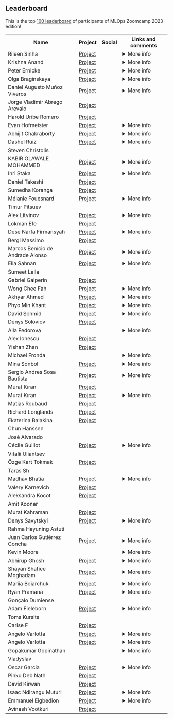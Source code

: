 ## Leaderboard 

This is the top [100 leaderboard](https://docs.google.com/spreadsheets/d/e/2PACX-1vSNK_yGtELX1RJK1SSRl4xiUbD0XZMYS6uwHnybc7Mql-WMnMgO7hHSu59w-1cE7FeFZjkopbh684UE/pubhtml)
of participants of MLOps Zoomcamp 2023 edition!

<table>
<tr>
  <th>Name</th>
  <th>Project</th>
  <th>Social</th>
  <th>Links and comments</th>
</tr>
<tr>
<td>Rileen Sinha</td>
<td><a href="https://github.com/Optimistix/Traffic_Sign_Recognition_using_Deep-Learning">Project</a></td>
<td> <a href="https://www.linkedin.com/in/rileen-sinha-a644692/"><img src="https://user-images.githubusercontent.com/875246/192300614-2ce22ed5-bbc4-4684-8098-d8128d71aac5.png" height="16em" /></a> <a href="https://github.com/Optimistix"><img src="https://user-images.githubusercontent.com/875246/192300611-a606521b-cb76-4090-be8e-7cc21752b996.png" height="16em" /></a></td>
<td><details>
<summary>More info</summary>


Links:

<ul>
<li><a href="https://github.com/Optimistix/Breast_Cancer_Classification_using_Wisconsin_Diagnostic_Data">Midterm Project: Breast Cancer Classification using the Diagnostic Wisconsin Breast Cancer Database</a></li>
<li><a href="https://github.com/Optimistix/Brain_Tumor_Detection_using_MRI_Images_from_Kaggle_Br35H">First Capstone: Brain Tumor Detection using MRI Images and Deep Learning</a></li>
</ul>

> Kudos & a big thanks to Alexey, Timur & the DataTalks.Club team for this wonderful course, and their generosity, patience & flexibility throughout these 5 months. Strongly recommended for anyone interested in the foundations of Machine Learning, Deep Learning, and Machine Learning Engineering. </details></td>
</tr>
<tr>
<td>Krishna Anand</td>
<td><a href="https://github.com/anandaiml19/Mlzoomcamp-Article">Project</a></td>
<td> <a href="https://www.linkedin.com/in/krishna-anand-v-g-70bba623/"><img src="https://user-images.githubusercontent.com/875246/192300614-2ce22ed5-bbc4-4684-8098-d8128d71aac5.png" height="16em" /></a> <a href="https://github.com/anandaiml19"><img src="https://user-images.githubusercontent.com/875246/192300611-a606521b-cb76-4090-be8e-7cc21752b996.png" height="16em" /></a></td>
<td><details>
<summary>More info</summary>


Links:

<ul>
<li><a href="https://krishnaanandvg.weebly.com/">Personal Website</a></li>
</ul></details></td>
</tr>
<tr>
<td>Peter Ernicke</td>
<td><a href="https://github.com/peterernicke/ML_Zoomcamp_2023_Capstone2_Project">Project</a></td>
<td> <a href="https://www.linkedin.com/in/peter-ernicke/"><img src="https://user-images.githubusercontent.com/875246/192300614-2ce22ed5-bbc4-4684-8098-d8128d71aac5.png" height="16em" /></a> <a href="https://github.com/peterernicke"><img src="https://user-images.githubusercontent.com/875246/192300611-a606521b-cb76-4090-be8e-7cc21752b996.png" height="16em" /></a></td>
<td><details>
<summary>More info</summary>


Links:

<ul>
<li><a href="https://github.com/peterernicke/ML_Zoomcamp_2023_MidtermProject">Midterm Project</a></li>
<li><a href="https://github.com/peterernicke/ML_Zoomcamp_2023_Capstone1_Project">Capstone Project</a></li>
<li><a href="https://knowmledge.com/">Blog</a></li>
</ul>

> Thank you Alexey for that great journey! Feel free to connect.</details></td>
</tr>
<tr>
<td>Olga Braginskaya</td>
<td><a href="https://github.com/olgazju/project_taylor_swift_lyrics_generation ">Project</a></td>
<td> <a href="https://www.linkedin.com/in/olgabraginskaya/"><img src="https://user-images.githubusercontent.com/875246/192300614-2ce22ed5-bbc4-4684-8098-d8128d71aac5.png" height="16em" /></a> <a href="https://github.com/olgazju"><img src="https://user-images.githubusercontent.com/875246/192300611-a606521b-cb76-4090-be8e-7cc21752b996.png" height="16em" /></a></td>
<td><details>
<summary>More info</summary>


Links:

<ul>
<li><a href="https://dev.to/olgabraginskaya/my-journey-learning-ai-for-songwriting-lstms-and-taylor-swift-38mb">My Journey Learning AI for Songwriting: LSTMs and Taylor Swift</a></li>
<li><a href="https://github.com/olgazju/project_taylor_swift_lyrics_generation">Capstone project 1</a></li>
<li><a href="https://github.com/olgazju/project_salary_prediction">Capstone project 2</a></li>
<li><a href="https://github.com/olgazju/ml_camp_2023/tree/main/midterm_project">Midterm project</a></li>
</ul></details></td>
</tr>
<tr>
<td>Daniel Augusto Muñoz Viveros</td>
<td><a href="https://github.com/16danielvm/Multi-Class-Prediction-of-Cirrhosis-Outcomes">Project</a></td>
<td> <a href="https://www.linkedin.com/in/16danielvm"><img src="https://user-images.githubusercontent.com/875246/192300611-a606521b-cb76-4090-be8e-7cc21752b996.png" height="16em" /></a></td>
<td><details>
<summary>More info</summary>


Links:

<ul>
<li>https://github.com/16danielvm/Human-Stress-Detection-in-and-through-Sleep</li>
</ul></details></td>
</tr>
<tr>
<td>Jorge Vladimir Abrego Arevalo</td>
<td><a href="https://github.com/JorgeAbrego/ml-zoomcamp/tree/main/project_02_capstone_1">Project</a></td>
<td> <a href="https://www.linkedin.com/in/jorge-abrego/"><img src="https://user-images.githubusercontent.com/875246/192300614-2ce22ed5-bbc4-4684-8098-d8128d71aac5.png" height="16em" /></a> <a href="https://github.com/JorgeAbrego"><img src="https://user-images.githubusercontent.com/875246/192300611-a606521b-cb76-4090-be8e-7cc21752b996.png" height="16em" /></a></td>
<td></td>
</tr>
<tr>
<td>Harold Uribe Romero</td>
<td><a href="https://github.com/Haroldgio28/Airline-delay-prediction">Project</a></td>
<td> <a href="www.linkedin.com/in/haroldgiovannyuribe"><img src="https://user-images.githubusercontent.com/875246/192300614-2ce22ed5-bbc4-4684-8098-d8128d71aac5.png" height="16em" /></a> <a href="https://github.com/Haroldgio28"><img src="https://user-images.githubusercontent.com/875246/192300611-a606521b-cb76-4090-be8e-7cc21752b996.png" height="16em" /></a></td>
<td></td>
</tr>
<tr>
<td>Evan Hofmeister</td>
<td><a href="https://github.com/EvanHofmeister/ml-facial-emotion-detection">Project</a></td>
<td> <a href="https://www.linkedin.com/in/evanhofmeister/"><img src="https://user-images.githubusercontent.com/875246/192300614-2ce22ed5-bbc4-4684-8098-d8128d71aac5.png" height="16em" /></a> <a href="https://github.com/EvanHofmeister"><img src="https://user-images.githubusercontent.com/875246/192300611-a606521b-cb76-4090-be8e-7cc21752b996.png" height="16em" /></a></td>
<td><details>
<summary>More info</summary>


Links:

<ul>
<li><a href="https://www.ehofmeister.com">ehofmeister.com</a></li>
</ul></details></td>
</tr>
<tr>
<td>Abhijit Chakraborty</td>
<td><a href="https://github.com/mraabhijit/sports-classification-cnn">Project</a></td>
<td> <a href="www.linkedin.com/in/mraabhijit"><img src="https://user-images.githubusercontent.com/875246/192300614-2ce22ed5-bbc4-4684-8098-d8128d71aac5.png" height="16em" /></a> <a href="www.github.com/mraabhijit"><img src="https://user-images.githubusercontent.com/875246/192300611-a606521b-cb76-4090-be8e-7cc21752b996.png" height="16em" /></a></td>
<td><details>
<summary>More info</summary>


Links:

<ul>
<li><a href="https://twitter.com/mraabhijit">Twitter/X</a></li>
</ul>

> In the lookout for challenging roles in data science/machine learning (preferably Remote)</details></td>
</tr>
<tr>
<td>Dashel Ruiz</td>
<td><a href="https://github.com/DRPproton/Multi-Class-Prediction-of-Cirrhosis-Outcomes">Project</a></td>
<td> <a href="https://www.linkedin.com/in/dashel-ruiz-perez-2b036172/"><img src="https://user-images.githubusercontent.com/875246/192300614-2ce22ed5-bbc4-4684-8098-d8128d71aac5.png" height="16em" /></a> <a href="https://github.com/DRPproton"><img src="https://user-images.githubusercontent.com/875246/192300611-a606521b-cb76-4090-be8e-7cc21752b996.png" height="16em" /></a></td>
<td><details>
<summary>More info</summary>


Links:

<ul>
<li><a href="https://github.com/DRPproton/butterfly-classifier">Butterfly-classifier</a></li>
<li>(<a href="https://github.com/DRPproton/Mexico-covid-prediction">Mexico-covid-prediction</a></li>
</ul></details></td>
</tr>
<tr>
<td>Steven Christolis</td>
<td></td>
<td> <a href="https://www.linkedin.com/in/stevenchristolis/"><img src="https://user-images.githubusercontent.com/875246/192300614-2ce22ed5-bbc4-4684-8098-d8128d71aac5.png" height="16em" /></a></td>
<td></td>
</tr>
<tr>
<td>KABIR OLAWALE MOHAMMED</td>
<td><a href="https://github.com/kabiromohd/MyDATATALKSCLUB_MLZOOMCAMP">Project</a></td>
<td> <a href="https://www.linkedin.com/in/kabir-olawale-mohammed-91286922/"><img src="https://user-images.githubusercontent.com/875246/192300614-2ce22ed5-bbc4-4684-8098-d8128d71aac5.png" height="16em" /></a> <a href="https://github.com/kabiromohd"><img src="https://user-images.githubusercontent.com/875246/192300611-a606521b-cb76-4090-be8e-7cc21752b996.png" height="16em" /></a></td>
<td><details>
<summary>More info</summary>

Links:

<ul>
<li><a href="https://github.com/kabiromohd/Life_Expectancy_Prediction">Midterm Project</a></li>
<li><a href="https://github.com/kabiromohd/Staff_Attrition_Prediction">Capstone 1 Project</a></li>
<li><a href="https://github.com/kabiromohd/MyDATATALKSCLUB_MLZOOMCAMP">Course Repo</a></li>
</ul></details></td>
</tr>
<tr>
<td>Inri Staka</td>
<td><a href="https://github.com/inrsta/capstone-project-1-2023">Project</a></td>
<td> <a href="https://www.linkedin.com/in/inristaka/"><img src="https://user-images.githubusercontent.com/875246/192300614-2ce22ed5-bbc4-4684-8098-d8128d71aac5.png" height="16em" /></a> <a href="https://github.com/inrsta"><img src="https://user-images.githubusercontent.com/875246/192300611-a606521b-cb76-4090-be8e-7cc21752b996.png" height="16em" /></a></td>
<td><details>
<summary>More info</summary>


Links:

<ul>
<li><a href="https://github.com/inrsta/spotify-prediction-api">Spotify Popularity Prediction</a></li>
<li><a href="https://github.com/inrsta/german-car-price-prediction">German Car Prices</a></li>
</ul>

> Hi, I am a Data Engineer with experience in Data Science and Machine Learning, you can gladly take a look at my projects and socials.</details></td>
</tr>
<tr>
<td>Daniel Takeshi</td>
<td><a href="https://github.com/danietakeshi/ml-zoomcamp-capstone-project-2">Project</a></td>
<td> <a href="https://www.linkedin.com/in/daniel-takeshi"><img src="https://user-images.githubusercontent.com/875246/192300614-2ce22ed5-bbc4-4684-8098-d8128d71aac5.png" height="16em" /></a> <a href="https://github.com/danietakeshi"><img src="https://user-images.githubusercontent.com/875246/192300611-a606521b-cb76-4090-be8e-7cc21752b996.png" height="16em" /></a></td>
<td></td>
</tr>
<tr>
<td>Sumedha Koranga</td>
<td><a href="https://github.com/sumedhakoranga/wikihow_most_helpful_article_predictor">Project</a></td>
<td> <a href="https://www.linkedin.com/in/sumedhakoranga/"><img src="https://user-images.githubusercontent.com/875246/192300614-2ce22ed5-bbc4-4684-8098-d8128d71aac5.png" height="16em" /></a> <a href="https://github.com/sumedhakoranga"><img src="https://user-images.githubusercontent.com/875246/192300611-a606521b-cb76-4090-be8e-7cc21752b996.png" height="16em" /></a></td>
<td></td>
</tr>
<tr>
<td>Mélanie Fouesnard</td>
<td><a href="https://github.com/FoMelanie/breast_cancer_classification">Project</a></td>
<td> <a href="https://www.linkedin.com/in/melanie-fouesnard/"><img src="https://user-images.githubusercontent.com/875246/192300614-2ce22ed5-bbc4-4684-8098-d8128d71aac5.png" height="16em" /></a> <a href="https://github.com/FoMelanie"><img src="https://user-images.githubusercontent.com/875246/192300611-a606521b-cb76-4090-be8e-7cc21752b996.png" height="16em" /></a></td>
<td><details>
<summary>More info</summary>


Links:

<ul>
<li><a href="https://medium.com/@mlaniefouesnard">Medium account</a></li>
</ul></details></td>
</tr>
<tr>
<td>Timur Pitsuev</td>
<td></td>
<td> <a href="linkedin.com/in/timur-pitsuev-28aa9b262"><img src="https://user-images.githubusercontent.com/875246/192300614-2ce22ed5-bbc4-4684-8098-d8128d71aac5.png" height="16em" /></a> <a href="https://github.com/tmeach"><img src="https://user-images.githubusercontent.com/875246/192300611-a606521b-cb76-4090-be8e-7cc21752b996.png" height="16em" /></a></td>
<td></td>
</tr>
<tr>
<td>Alex Litvinov</td>
<td><a href="https://github.com/aaalexlit/hacking-human-vasculature">Project</a></td>
<td> <a href="https://www.linkedin.com/in/aaalexlit/"><img src="https://user-images.githubusercontent.com/875246/192300614-2ce22ed5-bbc4-4684-8098-d8128d71aac5.png" height="16em" /></a> <a href="https://github.com/aaalexlit"><img src="https://user-images.githubusercontent.com/875246/192300611-a606521b-cb76-4090-be8e-7cc21752b996.png" height="16em" /></a></td>
<td><details>
<summary>More info</summary>


Links:

<ul>
<li>[X] https://twitter.com/aaalexlit</li>
<li>[Medium] https://medium.com/@aaalex.lit</li>
<li>[YouTube] https://www.youtube.com/@aaalexlit</li>
</ul></details></td>
</tr>
<tr>
<td>Lokman Efe</td>
<td><a href="https://github.com/lokicik/dog_or_cat_image_classification">Project</a></td>
<td> <a href="https://www.linkedin.com/in/lokmanefe/"><img src="https://user-images.githubusercontent.com/875246/192300614-2ce22ed5-bbc4-4684-8098-d8128d71aac5.png" height="16em" /></a> <a href="https://github.com/lokicik"><img src="https://user-images.githubusercontent.com/875246/192300611-a606521b-cb76-4090-be8e-7cc21752b996.png" height="16em" /></a></td>
<td></td>
</tr>
<tr>
<td>Dese Narfa Firmansyah</td>
<td><a href="https://github.com/desenfirman/machine-learning-zoomcamp/tree/master/.__MIDTERM__">Project</a></td>
<td> <a href="https://www.linkedin.com/in/desenfirman/"><img src="https://user-images.githubusercontent.com/875246/192300614-2ce22ed5-bbc4-4684-8098-d8128d71aac5.png" height="16em" /></a> <a href="https://github.com/desenfirman"><img src="https://user-images.githubusercontent.com/875246/192300611-a606521b-cb76-4090-be8e-7cc21752b996.png" height="16em" /></a></td>
<td><details>
<summary>More info</summary>


Links:

<ul>
<li>[Personal Website] (https://desenfirman.github.io)</li>
<li>[Capstone 1 Project] (https://github.com/desenfirman/machine-learning-zoomcamp/tree/master/.__CAPSTONE_1)</li>
<li>[Capstone 2 Project] (https://github.com/desenfirman/machine-learning-zoomcamp/tree/master/.__CAPSTONE_2)</li>
</ul>

> You can also reach me on desenfirman@gmail.com . Anyway, thanks for the course. It was an amazing journey.</details></td>
</tr>
<tr>
<td>Bergi Massimo</td>
<td><a href="https://github.com/bergimax/Market-ticker-prediction https://github.com/bergimax/footballer-value  https://github.com/bergimax/music-popularity-prediction">Project</a></td>
<td> <a href="https://www.linkedin.com/in/massimobergi/"><img src="https://user-images.githubusercontent.com/875246/192300614-2ce22ed5-bbc4-4684-8098-d8128d71aac5.png" height="16em" /></a> <a href="https://github.com/bergimax"><img src="https://user-images.githubusercontent.com/875246/192300611-a606521b-cb76-4090-be8e-7cc21752b996.png" height="16em" /></a></td>
<td></td>
</tr>
<tr>
<td>Marcos Benício de Andrade Alonso</td>
<td><a href="https://github.com/marcosbenicio/taxi-trip-regression/tree/main">Project</a></td>
<td> <a href="https://www.linkedin.com/in/marcos-benicio-de-andrade-alonso/"><img src="https://user-images.githubusercontent.com/875246/192300614-2ce22ed5-bbc4-4684-8098-d8128d71aac5.png" height="16em" /></a> <a href="https://github.com/marcosbenicio"><img src="https://user-images.githubusercontent.com/875246/192300611-a606521b-cb76-4090-be8e-7cc21752b996.png" height="16em" /></a></td>
<td><details>
<summary>More info</summary>


Links:

<ul>
<li><a href="https://marcosbenicio.github.io/2023/11/27/cnn.html"> Winning Article: Understanding Convolutional Layers within CNNs </a></li>
<li><a href="https://github.com/marcosbenicio/diabetes-classification"> Midterm Project: Diabetes Risk Factors (Classification) </a></li>
<li><a href="https://github.com/marcosbenicio/ML-zoomcamp"> Notes on ML-Zoomcamp Course </a></li>
<li><a href="https://marcosbenicio.github.io/"> Personal Blog: Discussions on Mathematics, Physics, and Machine Learning </a></li>
</ul>

> If you're interested in my work and would like to connect, follow my  journey and contributions on LinkedIn and GitHub.</details></td>
</tr>
<tr>
<td>Ella Sahnan</td>
<td><a href="https://github.com/ellacharmed/mlzoomcamp-midterms-predict-graduation">Project</a></td>
<td> <a href="https://www.linkedin.com/in/wati-sahnan/"><img src="https://user-images.githubusercontent.com/875246/192300614-2ce22ed5-bbc4-4684-8098-d8128d71aac5.png" height="16em" /></a> <a href="https://ellacharmed.github.io/"><img src="https://user-images.githubusercontent.com/875246/192300611-a606521b-cb76-4090-be8e-7cc21752b996.png" height="16em" /></a></td>
<td><details>
<summary>More info</summary>


Links:

<ul>
<li><a href="ellacharmed.wordpress.com">ellacharmed wordpress blog</a></li>
<li><a href="ellalearns.wordpress.com">ellalearns wordpress blog</a></li>
<li><a href="https://twitter.com/ellacharm3d">ellacharmed twitter</a></li>
</ul></details></td>
</tr>
<tr>
<td>Sumeet Lalla</td>
<td></td>
<td> <a href="https://www.linkedin.com/in/sumeetlalla1994"><img src="https://user-images.githubusercontent.com/875246/192300614-2ce22ed5-bbc4-4684-8098-d8128d71aac5.png" height="16em" /></a> <a href="https://www.github.com/prasum"><img src="https://user-images.githubusercontent.com/875246/192300611-a606521b-cb76-4090-be8e-7cc21752b996.png" height="16em" /></a></td>
<td></td>
</tr>
<tr>
<td>Gabriel Galperin</td>
<td><a href="https://github.com/Nireplag/jellyfish_classification">Project</a></td>
<td> <a href="http://linkedin.com/in/gabriel-galperin-03a88511a"><img src="https://user-images.githubusercontent.com/875246/192300614-2ce22ed5-bbc4-4684-8098-d8128d71aac5.png" height="16em" /></a> <a href="https://github.com/Nireplag"><img src="https://user-images.githubusercontent.com/875246/192300611-a606521b-cb76-4090-be8e-7cc21752b996.png" height="16em" /></a></td>
<td></td>
</tr>
<tr>
<td>Wong Chee Fah</td>
<td><a href="https://github.com/wongcheefah/mlzoomcamp_capstone_1">Project</a></td>
<td> <a href="https://www.linkedin.com/in/wongcheefah/"><img src="https://user-images.githubusercontent.com/875246/192300614-2ce22ed5-bbc4-4684-8098-d8128d71aac5.png" height="16em" /></a> <a href="https://github.com/wongcheefah"><img src="https://user-images.githubusercontent.com/875246/192300611-a606521b-cb76-4090-be8e-7cc21752b996.png" height="16em" /></a></td>
<td><details>
<summary>More info</summary>


Links:

<ul>
<li><a href="https://wongcheefah.pythonanywhere.com/">Portfolio Page</a></li>
</ul></details></td>
</tr>
<tr>
<td>Akhyar Ahmed</td>
<td><a href="https://github.com/akhyar-ahmed/Machine_Learning_Zoomcamp/tree/main/capstone-2">Project</a></td>
<td> <a href="https://www.linkedin.com/in/akhyar-ahmed/"><img src="https://user-images.githubusercontent.com/875246/192300614-2ce22ed5-bbc4-4684-8098-d8128d71aac5.png" height="16em" /></a> <a href="https://github.com/akhyar-ahmed?tab=repositories"><img src="https://user-images.githubusercontent.com/875246/192300611-a606521b-cb76-4090-be8e-7cc21752b996.png" height="16em" /></a></td>
<td><details>
<summary>More info</summary>


Links:

<ul>
<li><a href="https://github.com/akhyar-ahmed/Machine_Learning_Zoomcamp/tree/main/capstone-1">Capstone 1</a></li>
<li><a href="https://github.com/akhyar-ahmed/Machine_Learning_Zoomcamp/tree/main/mid-term">Mid term project</a></li>
<li><a href="https://akhyar-ahmed.github.io/portfolio/">Portfolio</a></li>
</ul></details></td>
</tr>
<tr>
<td>Phyo Min Khant</td>
<td><a href="https://github.com/PhyoMK/ML-zoomcamp/tree/6a8ad10e4b813e5822f345cabc490c3938079811/dog_breed_classification_using_deep">Project</a></td>
<td> <a href="https://www.linkedin.com/in/phyo-min-khant-96a1021bb?utm_source=share&utm_campaign=share_via&utm_content=profile&utm_medium=ios_app"><img src="https://user-images.githubusercontent.com/875246/192300614-2ce22ed5-bbc4-4684-8098-d8128d71aac5.png" height="16em" /></a> <a href="https://github.com/PhyoMK"><img src="https://user-images.githubusercontent.com/875246/192300611-a606521b-cb76-4090-be8e-7cc21752b996.png" height="16em" /></a></td>
<td><details>
<summary>More info</summary>



> Trying to be advanced in ML and every step elevates me to a higher level.</details></td>
</tr>
<tr>
<td>David Schmid</td>
<td><a href="https://github.com/dawei7/ML_Project_RedWineQuality">Project</a></td>
<td> <a href="https://www.linkedin.com/in/david-schmid-56194772/"><img src="https://user-images.githubusercontent.com/875246/192300614-2ce22ed5-bbc4-4684-8098-d8128d71aac5.png" height="16em" /></a> <a href="https://github.com/dawei7"><img src="https://user-images.githubusercontent.com/875246/192300611-a606521b-cb76-4090-be8e-7cc21752b996.png" height="16em" /></a></td>
<td><details>
<summary>More info</summary>



> Feel free to connect.</details></td>
</tr>
<tr>
<td>Denys Soloviov</td>
<td><a href="https://github.com/desol1997/hotel_booking_cancellation_prediction https://github.com/desol1997/brain_tumor_classification">Project</a></td>
<td> <a href="https://www.linkedin.com/in/denis-soloviov-b620481a8/"><img src="https://user-images.githubusercontent.com/875246/192300614-2ce22ed5-bbc4-4684-8098-d8128d71aac5.png" height="16em" /></a> <a href="https://github.com/desol1997?tab=repositories"><img src="https://user-images.githubusercontent.com/875246/192300611-a606521b-cb76-4090-be8e-7cc21752b996.png" height="16em" /></a></td>
<td></td>
</tr>
<tr>
<td>Alla Fedorova</td>
<td></td>
<td> <a href="https://www.linkedin.com/in/alla-fedorova-phd-5bba68105/"><img src="https://user-images.githubusercontent.com/875246/192300614-2ce22ed5-bbc4-4684-8098-d8128d71aac5.png" height="16em" /></a> <a href="https://github.com/triasteran"><img src="https://user-images.githubusercontent.com/875246/192300611-a606521b-cb76-4090-be8e-7cc21752b996.png" height="16em" /></a></td>
<td><details>
<summary>More info</summary>



> That was a great course full of hands-on experience, I'm happy to recommend it and I'll be revisiting it </details></td>
</tr>
<tr>
<td>Alex Ionescu</td>
<td><a href="https://github.com/AlexThePy/Laptop_Price_Prediction">Project</a></td>
<td> <a href="https://www.linkedin.com/in/alex-ionescu-bucharest/"><img src="https://user-images.githubusercontent.com/875246/192300614-2ce22ed5-bbc4-4684-8098-d8128d71aac5.png" height="16em" /></a> <a href="https://github.com/AlexThePy"><img src="https://user-images.githubusercontent.com/875246/192300611-a606521b-cb76-4090-be8e-7cc21752b996.png" height="16em" /></a></td>
<td></td>
</tr>
<tr>
<td>Yishan Zhan</td>
<td><a href="https://github.com/sarah-zhan/birds-classification">Project</a></td>
<td> <a href="https://www.linkedin.com/in/yishanzhan/"><img src="https://user-images.githubusercontent.com/875246/192300614-2ce22ed5-bbc4-4684-8098-d8128d71aac5.png" height="16em" /></a> <a href="https://github.com/sarah-zhan"><img src="https://user-images.githubusercontent.com/875246/192300611-a606521b-cb76-4090-be8e-7cc21752b996.png" height="16em" /></a></td>
<td></td>
</tr>
<tr>
<td>Michael Fronda</td>
<td></td>
<td> <a href="https://www.linkedin.com/in/michaelfronda/"><img src="https://user-images.githubusercontent.com/875246/192300614-2ce22ed5-bbc4-4684-8098-d8128d71aac5.png" height="16em" /></a></td>
<td><details>
<summary>More info</summary>



> Hello! Feel free to add me on LinkedIn :) </details></td>
</tr>
<tr>
<td>Mina Sonbol</td>
<td><a href="https://github.com/el-grudge/location-classifier">Project</a></td>
<td> <a href="https://www.linkedin.com/in/msonbol"><img src="https://user-images.githubusercontent.com/875246/192300614-2ce22ed5-bbc4-4684-8098-d8128d71aac5.png" height="16em" /></a> <a href="https://github.com/el-grudge"><img src="https://user-images.githubusercontent.com/875246/192300611-a606521b-cb76-4090-be8e-7cc21752b996.png" height="16em" /></a></td>
<td><details>
<summary>More info</summary>


Links:

<ul>
<li><a href="http://datascienceportfol.io/el_grudge">Portfolio</a></li>
</ul>

> 🎊💪</details></td>
</tr>
<tr>
<td>Sergio Andres Sosa Bautista</td>
<td><a href="https://github.com/sergioasb8/football_predictor">Project</a></td>
<td> <a href="https://www.linkedin.com/in/sergioasb8/"><img src="https://user-images.githubusercontent.com/875246/192300614-2ce22ed5-bbc4-4684-8098-d8128d71aac5.png" height="16em" /></a> <a href="https://github.com/sergioasb8"><img src="https://user-images.githubusercontent.com/875246/192300611-a606521b-cb76-4090-be8e-7cc21752b996.png" height="16em" /></a></td>
<td><details>
<summary>More info</summary>


Links:

<ul>
<li><a href="https://twitter.com/Sergioasb8">Twitter profile @Sergioasb8</a></li>
</ul></details></td>
</tr>
<tr>
<td>Murat Kıran</td>
<td><a href="https://github.com/murattkiran/food-classification.git">Project</a></td>
<td> <a href="https://www.linkedin.com/in/murattkiran/"><img src="https://user-images.githubusercontent.com/875246/192300614-2ce22ed5-bbc4-4684-8098-d8128d71aac5.png" height="16em" /></a> <a href="https://github.com/murattkiran"><img src="https://user-images.githubusercontent.com/875246/192300611-a606521b-cb76-4090-be8e-7cc21752b996.png" height="16em" /></a></td>
<td></td>
</tr>
<tr>
<td>Murat Kıran</td>
<td><a href="https://github.com/murattkiran/food-classification.git">Project</a></td>
<td> <a href="https://www.linkedin.com/in/murattkiran/"><img src="https://user-images.githubusercontent.com/875246/192300614-2ce22ed5-bbc4-4684-8098-d8128d71aac5.png" height="16em" /></a> <a href="https://github.com/murattkiran"><img src="https://user-images.githubusercontent.com/875246/192300611-a606521b-cb76-4090-be8e-7cc21752b996.png" height="16em" /></a></td>
<td><details>
<summary>More info</summary>


Links:

<ul>
<li><a href="https://www.kaggle.com/muratkiran">Kaggle</a></li>
</ul></details></td>
</tr>
<tr>
<td>Matias Roubaud</td>
<td><a href="https://github.com/mroubaud/machine-learning-zoomcamp">Project</a></td>
<td> <a href="https://www.linkedin.com/in/mat%C3%ADas-roubaud-93610133/"><img src="https://user-images.githubusercontent.com/875246/192300614-2ce22ed5-bbc4-4684-8098-d8128d71aac5.png" height="16em" /></a> <a href="https://github.com/mroubaud"><img src="https://user-images.githubusercontent.com/875246/192300611-a606521b-cb76-4090-be8e-7cc21752b996.png" height="16em" /></a></td>
<td></td>
</tr>
<tr>
<td>Richard Longlands</td>
<td><a href="https://github.com/rlonglands/insurance_charge_predictions">Project</a></td>
<td> <a href="https://www.linkedin.com/in/rlonglands/"><img src="https://user-images.githubusercontent.com/875246/192300614-2ce22ed5-bbc4-4684-8098-d8128d71aac5.png" height="16em" /></a> <a href="https://github.com/rlonglands"><img src="https://user-images.githubusercontent.com/875246/192300611-a606521b-cb76-4090-be8e-7cc21752b996.png" height="16em" /></a></td>
<td></td>
</tr>
<tr>
<td>Ekaterina Balakina</td>
<td><a href="https://github.com/difurka/mlbookcamp_learning">Project</a></td>
<td> <a href="https://www.linkedin.com/in/katyabalakina/"><img src="https://user-images.githubusercontent.com/875246/192300614-2ce22ed5-bbc4-4684-8098-d8128d71aac5.png" height="16em" /></a> <a href="https://github.com/difurka"><img src="https://user-images.githubusercontent.com/875246/192300611-a606521b-cb76-4090-be8e-7cc21752b996.png" height="16em" /></a></td>
<td></td>
</tr>
<tr>
<td>Chun Hanssen</td>
<td></td>
<td> <a href="linkedin.com/in/chunhanssen/"><img src="https://user-images.githubusercontent.com/875246/192300614-2ce22ed5-bbc4-4684-8098-d8128d71aac5.png" height="16em" /></a> <a href="github.com/CH2001"><img src="https://user-images.githubusercontent.com/875246/192300611-a606521b-cb76-4090-be8e-7cc21752b996.png" height="16em" /></a></td>
<td></td>
</tr>
<tr>
<td>José Alvarado</td>
<td></td>
<td> <a href="www.linkedin.com/in/jose-alpa"><img src="https://user-images.githubusercontent.com/875246/192300614-2ce22ed5-bbc4-4684-8098-d8128d71aac5.png" height="16em" /></a></td>
<td></td>
</tr>
<tr>
<td>Cécile Guillot</td>
<td><a href="https://github.com/cecilegltslmcs/car_co2_emission">Project</a></td>
<td> <a href="https://www.linkedin.com/in/cecile-guillot/"><img src="https://user-images.githubusercontent.com/875246/192300614-2ce22ed5-bbc4-4684-8098-d8128d71aac5.png" height="16em" /></a> <a href="https://github.com/cecilegltslmcs"><img src="https://user-images.githubusercontent.com/875246/192300611-a606521b-cb76-4090-be8e-7cc21752b996.png" height="16em" /></a></td>
<td><details>
<summary>More info</summary>


Links:

<ul>
<li><a href="https://gitlab.com/cecilegltslmcs/cats-classification">Cats breeds classification hosted on Gitlab</a></li>
<li><a href="https://gitlab.com/cecilegltslmcs/emissions_co2_voiture">Car CO2 Emission - French Version hosted on GitLab</a></li>
</ul></details></td>
</tr>
<tr>
<td>Vitalii Uliantsev</td>
<td></td>
<td> <a href="www.linkedin.com/in/vitaliiuliantsev"><img src="https://user-images.githubusercontent.com/875246/192300614-2ce22ed5-bbc4-4684-8098-d8128d71aac5.png" height="16em" /></a> <a href="https://github.com/BeckMarquez"><img src="https://user-images.githubusercontent.com/875246/192300611-a606521b-cb76-4090-be8e-7cc21752b996.png" height="16em" /></a></td>
<td></td>
</tr>
<tr>
<td>Özge Kart Tokmak</td>
<td><a href="https://github.com/ozgeozge/cirrhosis-survival-prediction">Project</a></td>
<td> <a href="https://www.linkedin.com/in/%C3%B6zge-k-072b607/"><img src="https://user-images.githubusercontent.com/875246/192300614-2ce22ed5-bbc4-4684-8098-d8128d71aac5.png" height="16em" /></a> <a href="https://github.com/ozgeozge"><img src="https://user-images.githubusercontent.com/875246/192300611-a606521b-cb76-4090-be8e-7cc21752b996.png" height="16em" /></a></td>
<td></td>
</tr>
<tr>
<td>Taras Sh</td>
<td></td>
<td> <a href="https://www.linkedin.com/in/taras-shalaiko-30114a107/"><img src="https://user-images.githubusercontent.com/875246/192300614-2ce22ed5-bbc4-4684-8098-d8128d71aac5.png" height="16em" /></a> <a href="https://github.com/tarasenya/ml-zoomcamp-hw"><img src="https://user-images.githubusercontent.com/875246/192300611-a606521b-cb76-4090-be8e-7cc21752b996.png" height="16em" /></a></td>
<td></td>
</tr>
<tr>
<td>Madhav Bhatia</td>
<td><a href="https://github.com/MAdhavbhatia222/Anime_Recommender/tree/main">Project</a></td>
<td> <a href="https://www.linkedin.com/in/madhavbhatia/"><img src="https://user-images.githubusercontent.com/875246/192300614-2ce22ed5-bbc4-4684-8098-d8128d71aac5.png" height="16em" /></a> <a href="https://github.com/MAdhavbhatia222"><img src="https://user-images.githubusercontent.com/875246/192300611-a606521b-cb76-4090-be8e-7cc21752b996.png" height="16em" /></a></td>
<td><details>
<summary>More info</summary>


Links:

<ul>
<li><a href="www.madhavbhatia.com">Portfolio</a></li>
</ul></details></td>
</tr>
<tr>
<td>Valery Karnevich</td>
<td><a href="https://github.com/ValeryKarnevich/waste-image-classification">Project</a></td>
<td> <a href="www.linkedin.com/in/valery-karnevich-83a3362b7"><img src="https://user-images.githubusercontent.com/875246/192300614-2ce22ed5-bbc4-4684-8098-d8128d71aac5.png" height="16em" /></a> <a href="https://github.com/ValeryKarnevich"><img src="https://user-images.githubusercontent.com/875246/192300611-a606521b-cb76-4090-be8e-7cc21752b996.png" height="16em" /></a></td>
<td></td>
</tr>
<tr>
<td>Aleksandra Kocot </td>
<td><a href="https://github.com/Olks/mlzoomcamp-capstone-project">Project</a></td>
<td> <a href="https://www.linkedin.com/in/aleksandra-kocot-9976444a"><img src="https://user-images.githubusercontent.com/875246/192300614-2ce22ed5-bbc4-4684-8098-d8128d71aac5.png" height="16em" /></a> <a href="https://github.com/Olks"><img src="https://user-images.githubusercontent.com/875246/192300611-a606521b-cb76-4090-be8e-7cc21752b996.png" height="16em" /></a></td>
<td></td>
</tr>
<tr>
<td>Amit Kooner</td>
<td></td>
<td> <a href="https://www.linkedin.com/in/amitkooner/"><img src="https://user-images.githubusercontent.com/875246/192300614-2ce22ed5-bbc4-4684-8098-d8128d71aac5.png" height="16em" /></a> <a href="https://github.com/amitkooner"><img src="https://user-images.githubusercontent.com/875246/192300611-a606521b-cb76-4090-be8e-7cc21752b996.png" height="16em" /></a></td>
<td></td>
</tr>
<tr>
<td>Murat Kahraman</td>
<td><a href="https://github.com/kahramanmurat/capstone-project">Project</a></td>
<td> <a href="https://www.linkedin.com/in/kahramanmurat/"><img src="https://user-images.githubusercontent.com/875246/192300614-2ce22ed5-bbc4-4684-8098-d8128d71aac5.png" height="16em" /></a> <a href="https://github.com/kahramanmurat"><img src="https://user-images.githubusercontent.com/875246/192300611-a606521b-cb76-4090-be8e-7cc21752b996.png" height="16em" /></a></td>
<td></td>
</tr>
<tr>
<td>Denys Savytskyi</td>
<td><a href="https://github.com/tvsirius/ml_zoomcamp_project1_cards_classification">Project</a></td>
<td> <a href="https://www.linkedin.com/in/denys-savytskyi-19b58777/"><img src="https://user-images.githubusercontent.com/875246/192300614-2ce22ed5-bbc4-4684-8098-d8128d71aac5.png" height="16em" /></a> <a href="https://www.linkedin.com/in/denys-savytskyi-19b58777/"><img src="https://user-images.githubusercontent.com/875246/192300611-a606521b-cb76-4090-be8e-7cc21752b996.png" height="16em" /></a></td>
<td><details>
<summary>More info</summary>


Links:

<ul>
<li><a href="https://drive.google.com/file/d/1-CEm7SQf_s8lpErGQyl_HHQzXnrF3FYs/view?usp=sharing">CV</a></li>
</ul>

> I have two backgrounds with master dergee's and work experience - Computer and Data Science and Cinema, TV and Art. Looking for a role where I can fully realize my potential.</details></td>
</tr>
<tr>
<td>Rahma Hayuning Astuti</td>
<td></td>
<td> <a href="https://www.linkedin.com/in/rahma-hayuning-astuti-a1023b1aa/"><img src="https://user-images.githubusercontent.com/875246/192300614-2ce22ed5-bbc4-4684-8098-d8128d71aac5.png" height="16em" /></a> <a href="https://github.com/rahmaha"><img src="https://user-images.githubusercontent.com/875246/192300611-a606521b-cb76-4090-be8e-7cc21752b996.png" height="16em" /></a></td>
<td></td>
</tr>
<tr>
<td>Juan Carlos Gutiérrez Concha</td>
<td><a href="https://github.com/JCGutierrezConcha/Predict-Frogs-Presence-Using-Climate-Data">Project</a></td>
<td> <a href="https://www.linkedin.com/in/juan-carlos-gutierrez-concha/"><img src="https://user-images.githubusercontent.com/875246/192300614-2ce22ed5-bbc4-4684-8098-d8128d71aac5.png" height="16em" /></a> <a href="https://github.com/JCGutierrezConcha"><img src="https://user-images.githubusercontent.com/875246/192300611-a606521b-cb76-4090-be8e-7cc21752b996.png" height="16em" /></a></td>
<td><details>
<summary>More info</summary>


Links:

<ul>
<li><a href="https://github.com/JCGutierrezConcha/Predict-Frogs-Presence-Using-Climate-Data">Classification Model</a></li>
<li><a href="https://github.com/JCGutierrezConcha/Predict-Mechanical-Properties-Low-Alloy-Steel-Using-Structural-Components">Regression Model</a></li>
</ul></details></td>
</tr>
<tr>
<td>Kevin Moore</td>
<td></td>
<td> <a href="https://www.linkedin.com/in/livelaughcode/"><img src="https://user-images.githubusercontent.com/875246/192300614-2ce22ed5-bbc4-4684-8098-d8128d71aac5.png" height="16em" /></a> <a href="https://github.com/kevmo"><img src="https://user-images.githubusercontent.com/875246/192300611-a606521b-cb76-4090-be8e-7cc21752b996.png" height="16em" /></a></td>
<td><details>
<summary>More info</summary>



> Available for hire!</details></td>
</tr>
<tr>
<td>Abhirup Ghosh</td>
<td><a href="https://github.com/abhirup-ghosh/facial-expression-classifier-app">Project</a></td>
<td> <a href="https://www.linkedin.com/in/abhirup-ghosh-phd/"><img src="https://user-images.githubusercontent.com/875246/192300614-2ce22ed5-bbc4-4684-8098-d8128d71aac5.png" height="16em" /></a> <a href="https://github.com/abhirup-ghosh"><img src="https://user-images.githubusercontent.com/875246/192300611-a606521b-cb76-4090-be8e-7cc21752b996.png" height="16em" /></a></td>
<td><details>
<summary>More info</summary>


Links:

<ul>
<li><a href="https://github.com/abhirup-ghosh/medical-appointment-no-shows">Midterm project</a></li>
<li><a href="https://github.com/abhirup-ghosh/facial-expression-classifier-app">Capstone project</a></li>
</ul></details></td>
</tr>
<tr>
<td>Shayan Shafiee Moghadam</td>
<td><a href="https://github.com/shayansm2/kaggle-playground/tree/main/dtc-zoomcamp-qa-challenge">Project</a></td>
<td> <a href="https://www.linkedin.com/in/shayan-shafiee-moghadam-184ab5153/"><img src="https://user-images.githubusercontent.com/875246/192300614-2ce22ed5-bbc4-4684-8098-d8128d71aac5.png" height="16em" /></a> <a href="https://github.com/shayansm2"><img src="https://user-images.githubusercontent.com/875246/192300611-a606521b-cb76-4090-be8e-7cc21752b996.png" height="16em" /></a></td>
<td><details>
<summary>More info</summary>


Links:

<ul>
<li>[midterm project (Disaster Tweets Detection</li>
<li>)](https://github.com/shayansm2/kaggle-playground/tree/main/nlp-getting-started)</li>
<li><a href="https://github.com/shayansm2/kaggle-playground/tree/main/dtc-zoomcamp-qa-challenge">capstone project (DTC Zoomcamp Q&amp;A Challenge)</a></li>
</ul></details></td>
</tr>
<tr>
<td>Mariia Boiarchuk</td>
<td><a href="https://github.com/boiarchuk-m/Stroke-prediction">Project</a></td>
<td> <a href="https://www.linkedin.com/in/mariia-boiarchuk/"><img src="https://user-images.githubusercontent.com/875246/192300614-2ce22ed5-bbc4-4684-8098-d8128d71aac5.png" height="16em" /></a> <a href="https://github.com/boiarchuk-m"><img src="https://user-images.githubusercontent.com/875246/192300611-a606521b-cb76-4090-be8e-7cc21752b996.png" height="16em" /></a></td>
<td><details>
<summary>More info</summary>


Links:

<ul>
<li><a href="https://github.com/boiarchuk-m/Diamonds-price-prediction">Diamonds price prediction</a></li>
</ul></details></td>
</tr>
<tr>
<td>Ryan Pramana</td>
<td><a href="https://github.com/ryanpram/player-valuation-prediction">Project</a></td>
<td> <a href="https://www.linkedin.com/in/ryan-pramana/"><img src="https://user-images.githubusercontent.com/875246/192300614-2ce22ed5-bbc4-4684-8098-d8128d71aac5.png" height="16em" /></a> <a href="https://github.com/MatcHub-co/matchub-v2-backend"><img src="https://user-images.githubusercontent.com/875246/192300611-a606521b-cb76-4090-be8e-7cc21752b996.png" height="16em" /></a></td>
<td><details>
<summary>More info</summary>



> Email : ryan46pramana@gmail.com</details></td>
</tr>
<tr>
<td>Gonçalo Dumiense</td>
<td></td>
<td> <a href="https://www.linkedin.com/in/goncalo-dumiense"><img src="https://user-images.githubusercontent.com/875246/192300614-2ce22ed5-bbc4-4684-8098-d8128d71aac5.png" height="16em" /></a></td>
<td></td>
</tr>
<tr>
<td>Adam Fieleborn</td>
<td><a href="https://github.com/adamfdnb/Capstone_2">Project</a></td>
<td> <a href="https://github.com/adamfdnb"><img src="https://user-images.githubusercontent.com/875246/192300611-a606521b-cb76-4090-be8e-7cc21752b996.png" height="16em" /></a></td>
<td><details>
<summary>More info</summary>


Links:

<ul>
<li><a href="https://github.com/adamfdnb/course-mlzoomcamp2023/tree/main/Capstone%20Project%201">Predicting the drinkability of water</a></li>
</ul></details></td>
</tr>
<tr>
<td>Toms Kursits</td>
<td></td>
<td> <a href="https://www.linkedin.com/in/tomskursits/"><img src="https://user-images.githubusercontent.com/875246/192300614-2ce22ed5-bbc4-4684-8098-d8128d71aac5.png" height="16em" /></a> <a href="https://github.com/tokurgit"><img src="https://user-images.githubusercontent.com/875246/192300611-a606521b-cb76-4090-be8e-7cc21752b996.png" height="16em" /></a></td>
<td></td>
</tr>
<tr>
<td>Carise F</td>
<td><a href="https://github.com/carise/ml-zoomcamp-capstone2">Project</a></td>
<td></td>
<td></td>
</tr>
<tr>
<td>Angelo Varlotta</td>
<td><a href="https://github.com/capac/ml-zoomcamp/tree/main/2023/capstone-2">Project</a></td>
<td> <a href="https://www.linkedin.com/in/angelovarlotta/"><img src="https://user-images.githubusercontent.com/875246/192300614-2ce22ed5-bbc4-4684-8098-d8128d71aac5.png" height="16em" /></a> <a href="https://www.github.com/capac/"><img src="https://user-images.githubusercontent.com/875246/192300611-a606521b-cb76-4090-be8e-7cc21752b996.png" height="16em" /></a></td>
<td><details>
<summary>More info</summary>


Links:

<ul>
<li><a href="https://angelovarlotta.com/">Personal website</a></li>
</ul></details></td>
</tr>
<tr>
<td>Angelo Varlotta</td>
<td><a href="https://github.com/capac/ml-zoomcamp/tree/main/2023/capstone-2">Project</a></td>
<td> <a href="https://www.linkedin.com/in/angelovarlotta/"><img src="https://user-images.githubusercontent.com/875246/192300614-2ce22ed5-bbc4-4684-8098-d8128d71aac5.png" height="16em" /></a> <a href="https://www.github.com/capac/"><img src="https://user-images.githubusercontent.com/875246/192300611-a606521b-cb76-4090-be8e-7cc21752b996.png" height="16em" /></a></td>
<td><details>
<summary>More info</summary>


Links:

<ul>
<li><a href="https://angelovarlotta.com/">Personal website</a></li>
</ul></details></td>
</tr>
<tr>
<td>Gopakumar Gopinathan</td>
<td></td>
<td> <a href="www.linkedin.com/in/ggopinathan"><img src="https://user-images.githubusercontent.com/875246/192300614-2ce22ed5-bbc4-4684-8098-d8128d71aac5.png" height="16em" /></a></td>
<td><details>
<summary>More info</summary>



> Weather image classification app</details></td>
</tr>
<tr>
<td>Vladyslav</td>
<td></td>
<td> <a href="www.linkedin.com/in/vladyslav-sharpylo"><img src="https://user-images.githubusercontent.com/875246/192300614-2ce22ed5-bbc4-4684-8098-d8128d71aac5.png" height="16em" /></a> <a href="https://github.com/Sharpylo"><img src="https://user-images.githubusercontent.com/875246/192300611-a606521b-cb76-4090-be8e-7cc21752b996.png" height="16em" /></a></td>
<td></td>
</tr>
<tr>
<td>Oscar Garcia</td>
<td><a href="https://github.com/ozkary/machine-learning-engineering">Project</a></td>
<td> <a href="https://github.com/ozkary"><img src="https://user-images.githubusercontent.com/875246/192300611-a606521b-cb76-4090-be8e-7cc21752b996.png" height="16em" /></a></td>
<td><details>
<summary>More info</summary>


Links:

<ul>
<li><a href="https://github.com/ozkary/machine-learning-engineering/tree/main/projects">Project List by Oscar</a></li>
</ul>

> Thanks ML Zoomcamp 2023 for such a great experience.</details></td>
</tr>
<tr>
<td>Pinku Deb Nath</td>
<td><a href="https://github.com/prantoran/mediapipe">Project</a></td>
<td> <a href="https://www.linkedin.com/in/prantoran"><img src="https://user-images.githubusercontent.com/875246/192300614-2ce22ed5-bbc4-4684-8098-d8128d71aac5.png" height="16em" /></a> <a href="https://github.com/prantoran"><img src="https://user-images.githubusercontent.com/875246/192300611-a606521b-cb76-4090-be8e-7cc21752b996.png" height="16em" /></a></td>
<td></td>
</tr>
<tr>
<td>David Kirwan</td>
<td><a href="https://github.com/davk115/music-genre-classification-ml">Project</a></td>
<td> <a href="https://www.linkedin.com/in/davk"><img src="https://user-images.githubusercontent.com/875246/192300614-2ce22ed5-bbc4-4684-8098-d8128d71aac5.png" height="16em" /></a> <a href="https://github.com/davk115"><img src="https://user-images.githubusercontent.com/875246/192300611-a606521b-cb76-4090-be8e-7cc21752b996.png" height="16em" /></a></td>
<td></td>
</tr>
<tr>
<td>Isaac Ndirangu Muturi</td>
<td><a href="https://github.com/Isaac-Ndirangu-Muturi-749/EarlyHeart-Predictive-Modeling-for-Early-Heart-Disease-Detection">Project</a></td>
<td> <a href="https://www.linkedin.com/in/isaac-muturi-3b6b2b237"><img src="https://user-images.githubusercontent.com/875246/192300614-2ce22ed5-bbc4-4684-8098-d8128d71aac5.png" height="16em" /></a> <a href="https://github.com/Isaac-Ndirangu-Muturi-749"><img src="https://user-images.githubusercontent.com/875246/192300611-a606521b-cb76-4090-be8e-7cc21752b996.png" height="16em" /></a></td>
<td><details>
<summary>More info</summary>


Links:

<ul>
<li><a href="https://github.com/Isaac-Ndirangu-Muturi-749/EarlyHeart-Predictive-Modeling-for-Early-Heart-Disease-Detection">First project</a></li>
<li><a href="https://github.com/Isaac-Ndirangu-Muturi-749/Kitchenware-Image-Classification-System-with-Keras-Deploying-and-Testing-with-AWS-Lambda">Second project</a></li>
<li><a href="https://twitter.com/NdiranguMuturi1">Twitter</a></li>
</ul></details></td>
</tr>
<tr>
<td>Emmanuel Eigbedion</td>
<td><a href="https://github.com/bluemusk24/Machine-Learning-Projects/tree/main/Diabetes-Risk%20Project">Project</a></td>
<td> <a href="https://www.linkedin.com/in/emmanuel-eigbedion-80205b229/"><img src="https://user-images.githubusercontent.com/875246/192300614-2ce22ed5-bbc4-4684-8098-d8128d71aac5.png" height="16em" /></a></td>
<td><details>
<summary>More info</summary>



> Just grateful to your team for this amazing experience. I am also open to available job openings.</details></td>
</tr>
<tr>
<td>Avinash Vootkuri</td>
<td><a href="https://github.com/avinashvootkuri/Credit_Card_Approvals, https://github.com/avinashvootkuri/Loan_Default_Prediction">Project</a></td>
<td> <a href="https://www.linkedin.com/in/avinashvootkuri/"><img src="https://user-images.githubusercontent.com/875246/192300614-2ce22ed5-bbc4-4684-8098-d8128d71aac5.png" height="16em" /></a> <a href="https://github.com/avinashvootkuri"><img src="https://user-images.githubusercontent.com/875246/192300611-a606521b-cb76-4090-be8e-7cc21752b996.png" height="16em" /></a></td>
<td></td>
</tr>
</table>
